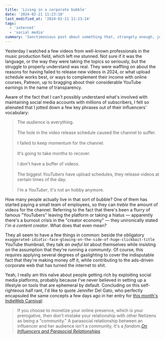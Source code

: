 ```yaml
---
title: 'Living in a corporate bubble'
date: '2024-02-21 11:23:10'
last_modified_at: '2024-02-21 11:23:14'
tags:
  - 'internet'
  - 'social media'
summary: 'Sanctimonious post about something that, strangely enough, just occurred to me: normal people can easily turn into soulless sellers, casually dropping ridiculous corporate jargon while taking money out of the same group they call <em>community</em>.'
---
```

Yesterday I watched a few videos from well-known professionals in the music production field, which left me stunned. Not sure if it was the language, or the way they were taking the topics so seriously, but the struggle to properly understand was real. They were waffling on about the reasons for having failed to release new videos in 2024, or what upload schedule works best, or ways to complement their income with online courses, Patreon, up to bragging about their considerable YouTube earnings in the name of transparency.

Aware of the fact that I can't possibly understand what's involved with maintaining social media accounts with millions of subscribers, I felt so alienated that I jotted down a few key phrases out of their influencers' vocabulary:

> The _audience_ is everything.<br><br>
> The hole in the video release schedule caused the channel to suffer.<br><br>
> I failed to keep momentum for the channel.<br><br>
> It's going to take months to recover.<br><br>
> I don't have a buffer of videos.<br><br>
> The biggest _YouTubers_ have upload schedules, they release videos at certain times of the day.<br><br>
> I'm a _YouTuber_, it's not an hobby anymore.

How many people actually live in that sort of bubble? One of them has started paying a small team of employees, so they can _treble_ the amount of videos for the channel. Referring to the fact that there's been a flurry of famous "YouTubers" leaving the platform or taking a hiatus — apparently there's a burnout crisis in the "creator economy" — they unironically stated _I'm a content creator_. What does that even mean?

They all seem to have a few things in common: beside the obligatory `exaggerated-idiotic-face-glowing-on-the-side-of-huge-clickbait-title` YouTube thumbnail, they talk _an awful lot_ about themselves while insisting on the assumption that they're running a _community_. Of course, this requires applying several degrees of gaslighting to cover the indisputable fact that they're making money off it, while contributing to the ads-driven corporate web that has turned the internet to shit.

Yeah, I really am this naîve about people getting rich by exploiting social media platforms, probably because I've never believed in setting up a lifestyle on tools that are ephemeral by default. Concluding on this self-righteous half rant, I'd like to quote Jennifer Del Gato, who perfectly encapsuled the same concepts a few days ago in her entry for [this month's IndieWeb Carnival](https://manuelmoreale.com/indieweb-carnival-digital-relationships):

> If you choose to monetize your online presence, which is your prerogative, then don't mistake your relationship with other Netizens as being a "community." A parasocial relationship between an influencer and her audience isn't a community, it's a _fandom_.<cite>[On Influencers and Parasocial Relationships](https://devastatia.com/on-influencers-and-parasocial-relationships)</cite>